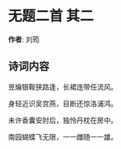 # 无题二首  其二

**作者**: 刘筠

## 诗词内容

昱爚银鞍狭路逢，长裙连带任流风。

身轻近识吴宫燕，目断还惊洛浦鸿。

未许香囊安肘后，独怜丹枕在房中。

南园蝴蝶飞无限，一一雌随一一雄。

